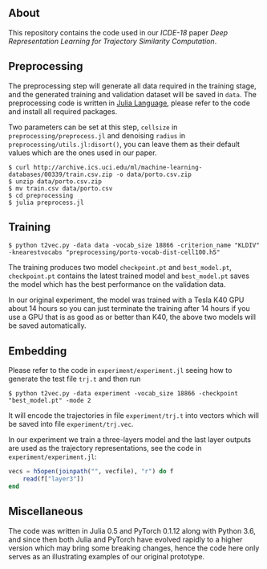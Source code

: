 ## About

This repository contains the code used in our *ICDE-18* paper *Deep Representation Learning for Trajectory Similarity Computation*.


## Preprocessing

The preprocessing step will generate all data required in the training stage, and the generated training and validation dataset will be saved in `data`. The preprocessing code is written in [Julia Language](https://julialang.org/), please refer to the code and install all required packages.

Two parameters can be set at this step, `cellsize` in `preprocessing/preprocess.jl` and denoising `radius` in `preprocessing/utils.jl:disort()`, you can leave them as their default values which are the ones used in our paper.

```shell
$ curl http://archive.ics.uci.edu/ml/machine-learning-databases/00339/train.csv.zip -o data/porto.csv.zip
$ unzip data/porto.csv.zip
$ mv train.csv data/porto.csv
$ cd preprocessing
$ julia preprocess.jl
```

## Training

```shell
$ python t2vec.py -data data -vocab_size 18866 -criterion_name "KLDIV" -knearestvocabs "preprocessing/porto-vocab-dist-cell100.h5"
```

The training produces two model `checkpoint.pt` and `best_model.pt`, `checkpoint.pt` contains the latest trained model and `best_model.pt` saves the model which has the best performance on the validation data.

In our original experiment, the model was trained with a Tesla K40 GPU about 14 hours so you can just terminate the training after 14 hours if you use a GPU that is as good as or better than K40, the above two models will be saved automatically.


## Embedding

Please refer to the code in `experiment/experiment.jl` seeing how to generate the test file `trj.t` and then run

```shell
$ python t2vec.py -data experiment -vocab_size 18866 -checkpoint "best_model.pt" -mode 2
```

It will encode the trajectories in file `experiment/trj.t` into vectors which will be saved into file `experiment/trj.vec`.

In our experiment we train a three-layers model and the last layer outputs are used as the trajectory representations, see the code in `experiment/experiment.jl`:

```julia
vecs = h5open(joinpath("", vecfile), "r") do f
    read(f["layer3"])
end
```

## Miscellaneous

The code was written in Julia 0.5 and PyTorch 0.1.12 along with Python 3.6, and since then both Julia and PyTorch have evolved rapidly to a higher version which may bring some breaking changes, hence the code here only serves as an illustrating examples of our original prototype.
